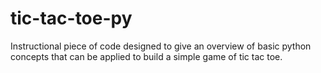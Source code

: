 # tic-tac-toe-py
Instructional piece of code designed to give an overview of basic python concepts that can be applied to build a simple game of tic tac toe.
